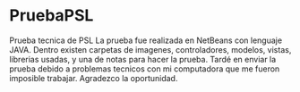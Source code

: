 # PruebaPSL
Prueba tecnica de PSL
La prueba fue realizada en NetBeans con lenguaje JAVA. 
Dentro existen carpetas de imagenes, controladores, modelos, vistas, librerias usadas, y una de notas para hacer la prueba.
Tardé en enviar la prueba debido a problemas tecnicos con mi computadora que me fueron imposible trabajar. 
Agradezco la oportunidad.
